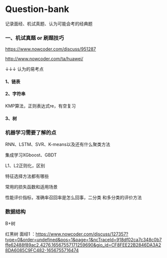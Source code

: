 # Question-bank

记录面经、机试真题、认为可能会考的经典题

### 一、机试真题 or 刷题技巧

https://www.nowcoder.com/discuss/951287

http://www.nowcoder.com/ta/huawei/


↓↓↓ 认为的易考点

#### 1、链表

#### 2、字符串

  KMP算法，正则表达式re，有空复习

#### 3、树


### 机器学习需要了解的点

RNN、LSTM、SVR、K-means以及还有什么聚类方法

集成学习XGboost、GBDT

L1、L2正则化，区别

特征选择方法都有哪些

常用的损失函数和适用场景

性能评价指标，准确率召回率是怎么回事，二分类 和多分类的评价方法


### 数据结构

B+树

红黑树
面经1 ：https://www.nowcoder.com/discuss/127357?type=0&order=undefined&pos=1&page=1&ncTraceId=918df02ca7c348c0b7ffe62488f89ac2.4276.16567557171259690&gio_id=CF8FEE22B2846DA3A28DA6085C9FC482-1656755716474
